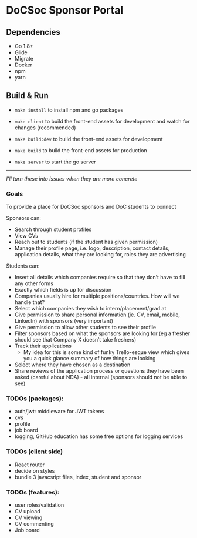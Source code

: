 # DoCSoc Sponsor Portal

## Dependencies
 - Go 1.8+
 - Glide
 - Migrate
 - Docker
 - npm
 - yarn

## Build & Run
 - `make install` to install npm and go packages

 - `make client` to build the front-end assets for development and watch for changes (recommended)
 - `make build:dev` to build the front-end assets for development
 - `make build` to build the front-end assets for production

 - `make server` to start the go server

---

_I'll turn these into issues when they are more concrete_

### Goals

To provide a place for DoCSoc sponsors and DoC students to connect

Sponsors can:
* Search through student profiles
* View CVs
* Reach out to students (if the student has given permission)
* Manage their profile page, i.e. logo, description, contact details, application details, what they are looking for, roles they are advertising

Students can:
* Insert all details which companies require so that they don’t have to fill any other forms
* Exactly which fields is up for discussion
* Companies usually hire for multiple positions/countries. How will we handle that?
* Select which companies they wish to intern/placement/grad at
* Give permission to share personal information (ie. CV, email, mobile, LinkedIn) with sponsors (very important)
* Give permission to allow other students to see their profile
* Filter sponsors based on what the sponsors are looking for (eg a fresher should see that Company X doesn’t take freshers)
* Track their applications
  * My idea for this is some kind of funky Trello-esque view which gives you a quick glance summary of how things are looking
* Select where they have chosen as a destination
* Share reviews of the application process or questions they have been asked (careful about NDA)  - all internal (sponsors should not be able to see)


### TODOs (packages):
 - auth/jwt: middleware for JWT tokens
 - cvs
 - profile
 - job board
 - logging, GitHub education has some free options for logging services

### TODOs (client side)
 - React router
 - decide on styles
 - bundle 3 javacsript files, index, student and sponsor

### TODOs (features):
 - user roles/validation
 - CV upload
 - CV viewing
 - CV commenting
 - Job board

